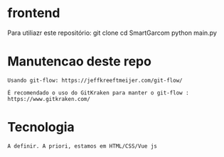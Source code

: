 # frontend

Para utiliazr este repositório:
    git clone
    cd SmartGarcom
    python main.py

# Manutencao deste repo
    Usando git-flow: https://jeffkreeftmeijer.com/git-flow/

    É recomendado o uso do GitKraken para manter o git-flow : https://www.gitkraken.com/

# Tecnologia
    A definir. A priori, estamos em HTML/CSS/Vue js
